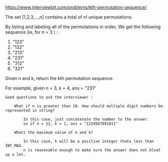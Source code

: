 https://www.interviewbit.com/problems/kth-permutation-sequence/



The set [1,2,3,…,n] contains a total of n! unique permutations.

By listing and labeling all of the permutations in order,
We get the following sequence (ie, for n = 3 ) :

1. "123"
2. "132"
3. "213"
4. "231"
5. "312"
6. "321"

Given n and k, return the kth permutation sequence.

For example, given n = 3, k = 4, ans = "231"

    Good questions to ask the interviewer :

        What if n is greater than 10. How should multiple digit numbers be represented in string?

            In this case, just concatenate the number to the answer.
            so if n = 11, k = 1, ans = "1234567891011" 

        Whats the maximum value of n and k?

            In this case, k will be a positive integer thats less than INT_MAX.
            n is reasonable enough to make sure the answer does not bloat up a lot. 

